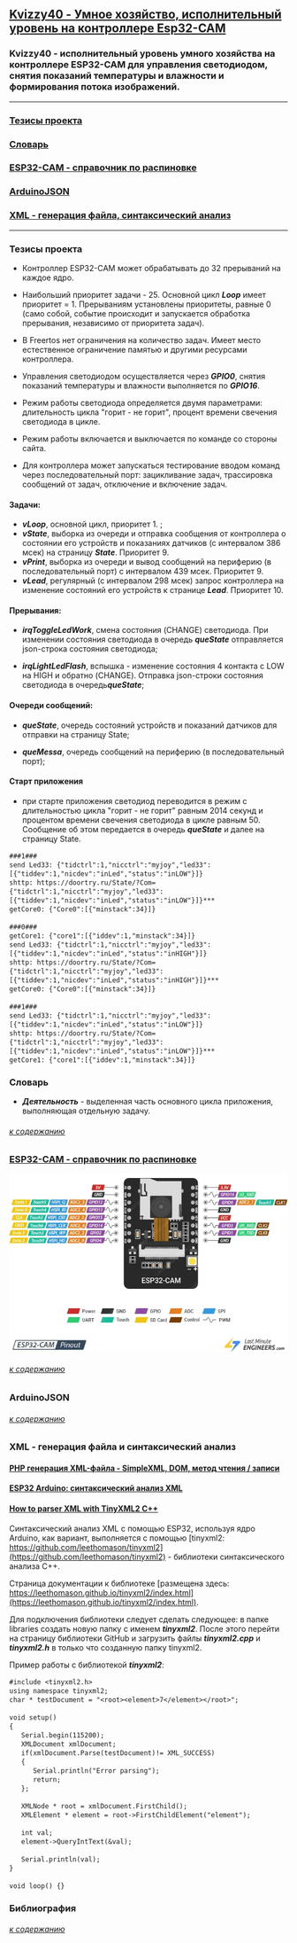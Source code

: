 ## [Kvizzy40 - Умное хозяйство, исполнительный уровень на контроллере Esp32-CAM](#) 

### Kvizzy40 - исполнительный уровень умного хозяйства на контроллере ESP32-CAM для управления светодиодом, снятия показаний температуры и влажности и формирования потока изображений.

---

### [Тезисы прoекта](#%D1%82%D0%B5%D0%B7%D0%B8%D1%81%D1%8B-%D0%BF%D1%80%D0%BE%D0%B5%D0%BA%D1%82%D0%B0)

### [Слoварь](#%D1%81%D0%BB%D0%BE%D0%B2%D0%B0%D1%80%D1%8C)

### [ESP32-CAM - справoчник по распиновке](#esp32-cam---%D1%81%D0%BF%D1%80%D0%B0%D0%B2%D0%BE%D1%87%D0%BD%D0%B8%D0%BA-%D0%BF%D0%BE-%D1%80%D0%B0%D1%81%D0%BF%D0%B8%D0%BD%D0%BE%D0%B2%D0%BA%D0%B5)

### [ArduinоJSON](#arduinojson)

### [XML - генерация файла, синтаксический анализ](#xml---%D0%B3%D0%B5%D0%BD%D0%B5%D1%80%D0%B0%D1%86%D0%B8%D1%8F-%D1%84%D0%B0%D0%B9%D0%BB%D0%B0-%D0%B8-%D1%81%D0%B8%D0%BD%D1%82%D0%B0%D0%BA%D1%81%D0%B8%D1%87%D0%B5%D1%81%D0%BA%D0%B8%D0%B9-%D0%B0%D0%BD%D0%B0%D0%BB%D0%B8%D0%B7)

---

### Тезисы проекта

- Контроллер ESP32-CAM может обрабатывать до 32 прерываний на каждое ядро.

- Наибольший приоритет задачи - 25. Основной цикл ***Loop*** имеет приоритет = 1. Прерываниям установлены приоритеты, равные 0 (само собой, событие происходит и запускается обработка прерывания, независимо от приоритета задач).

- В Freertos нет ограничения на количество задач. Имеет место естественное ограничение памятью и другими ресурсами контроллера.

- Управления светодиодом осуществляется через ***GPIO0***, снятия показаний температуры и влажности выполняется по ***GPIO16***.
 
- Режим работы светодиода определяется двумя параметрами: длительность цикла "горит - не горит", процент времени свечения светодиода в цикле.

- Режим работы включается и выключается по команде со стороны сайта.

- Для контроллера может запускаться тестирование вводом команд через последовательный порт: зацикливание задач, трассировка сообщений от задач, отключение и включение задач.

#### Задачи:

- ***vLoop***, основной цикл, приоритет 1. ;
- ***vState***, выборка из очереди и отправка сообщения от контроллера о состоянии его устройств и показаниях датчиков  (с интервалом 386 мсек) на страницу ***State***. Приоритет 9.
- ***vPrint***, выборка из очереди и вывод сообщений на периферию (в последовательный порт) с интервалом 439 мсек. Приоритет 9.
- ***vLead***, регулярный (с интервалом 298 мсек) запрос контроллера на изменение состояний его устройств к странице ***Lead***. Приоритет 10.

#### Прерывания:

- ***irqToggleLedWork***, смена состояния (CHANGE) светодиода. При изменении состояния светодиода в очередь ***queState*** отправляется json-строка состояния светодиода;

- ***irqLightLedFlash***, вспышка - изменение состояния 4 контакта с LOW на HIGH и обратно (CHANGE). Отправка json-строки состояния светодиода в очередь***queState***;

#### Очереди сообщений:

- ***queState***, очередь состояний устройств и показаний датчиков для отправки на страницу State;

- ***queMessa***, очередь сообщений на периферию (в последовательный порт);

#### Старт приложения 

- при старте приложения светодиод переводится в режим с длительностью цикла "горит - не горит" равным 2014 секунд и процентом времени свечения светодиода в цикле равным 50. Cообщение об этом передается в очередь ***queState*** и далее на страницу State.



```
###1###
send Led33: {"tidctrl":1,"nicctrl":"myjoy","led33":[{"tiddev":1,"nicdev":"inLed","status":"inLOW"}]}
shttp: https://doortry.ru/State/?Com={"tidctrl":1,"nicctrl":"myjoy","led33":[{"tiddev":1,"nicdev":"inLed","status":"inLOW"}]}***
getCore0: {"Core0":[{"minstack":34}]}

###0###
getCore1: {"core1":[{"iddev":1,"minstack":34}]}
send Led33: {"tidctrl":1,"nicctrl":"myjoy","led33":[{"tiddev":1,"nicdev":"inLed","status":"inHIGH"}]}
shttp: https://doortry.ru/State/?Com={"tidctrl":1,"nicctrl":"myjoy","led33":[{"tiddev":1,"nicdev":"inLed","status":"inHIGH"}]}***
getCore0: {"Core0":[{"minstack":34}]}

###1###
send Led33: {"tidctrl":1,"nicctrl":"myjoy","led33":[{"tiddev":1,"nicdev":"inLed","status":"inLOW"}]}
shttp: https://doortry.ru/State/?Com={"tidctrl":1,"nicctrl":"myjoy","led33":[{"tiddev":1,"nicdev":"inLed","status":"inLOW"}]}***
getCore1: {"core1":[{"iddev":1,"minstack":34}]}

```
### Словарь

 - ***Деятельность*** - выделенная часть основного цикла приложения, выполняющая  отдельную задачу.

###### [к содержанию](#%D1%82%D0%B5%D0%B7%D0%B8%D1%81%D1%8B-%D0%BF%D1%80o%D0%B5%D0%BA%D1%82%D0%B0)

### [ESP32-CAM - справочник по распиновке](https://lastminuteengineers.com/esp32-cam-pinout-reference/)

![](ESP32-CAM-Pinout.webp)


###### [к содержанию](#%D1%82%D0%B5%D0%B7%D0%B8%D1%81%D1%8B-%D0%BF%D1%80o%D0%B5%D0%BA%D1%82%D0%B0)

### ArduinoJSON

###### [к содержанию](#%D1%82%D0%B5%D0%B7%D0%B8%D1%81%D1%8B-%D0%BF%D1%80o%D0%B5%D0%BA%D1%82%D0%B0)

### XML - генерация файла и синтаксический анализ

#### [PHP генерация XML-файла - SimpleXML, DOM, метод чтения / записи](https://way2tutorial.com/xml/php-generate-xml.php)

#### [ESP32 Arduino: синтаксический анализ XML](https://techtutorialsx.com/2019/11/20/esp32-arduino-parsing-xml/)

#### [How to parser XML with TinyXML2 C++](https://terminalroot.com/how-to-parser-xml-with-tinyxml2-cpp/)

Синтаксический анализ XML с помощью ESP32, используя ядро Arduino, как вариант, выполняется с помощью [tinyxml2: https://github.com/leethomason/tinyxml2](https://github.com/leethomason/tinyxml2) - библиотеки синтаксического анализа C++. 

Страница документации  к библиотеке [размещена здесь: https://leethomason.github.io/tinyxml2/index.html](https://leethomason.github.io/tinyxml2/index.html).

Для подключения библиотеки следует сделать следующее: в папке libraries создать новую папку с именем ***tinyxml2***. После этого перейти на страницу библиотеки GitHub и загрузить файлы ***tinyxml2.cpp*** и ***tinyxml2.h*** в только что созданную папку tinyxml2.

Пример работы с библиотекой ***tinyxml2***:

```
#include <tinyxml2.h>
using namespace tinyxml2;
char * testDocument = "<root><element>7</element></root>";

void setup() 
{
   Serial.begin(115200);
   XMLDocument xmlDocument;
   if(xmlDocument.Parse(testDocument)!= XML_SUCCESS)
   {
      Serial.println("Error parsing");
      return; 
   };

   XMLNode * root = xmlDocument.FirstChild();
   XMLElement * element = root->FirstChildElement("element");

   int val;
   element->QueryIntText(&val);
  
   Serial.println(val);
}

void loop() {}
```

### Библиография

###### [к содержанию](#%D1%82%D0%B5%D0%B7%D0%B8%D1%81%D1%8B-%D0%BF%D1%80o%D0%B5%D0%BA%D1%82%D0%B0)
